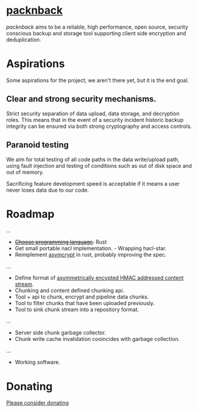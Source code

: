 # [packnback](https://packnback.github.io)

*packnback* aims to be a reliable, high performance, open source, security conscious backup and storage
tool supporting client side encryption and deduplication.

# Aspirations

Some aspirations for the project, we aren't there yet, but it is the end goal.

## Clear and strong security mechanisms.

Strict security separation of data upload, data storage, and decryption roles.
This means that in the event of a security incident historic backup integrity can be ensured via
both strong cryptography and access controls.

## Paranoid testing

We aim for total testing of all code paths in the data write/upload path, using fault injection and testing of 
conditions such as out of disk space and out of memory.

Sacrificing feature development speed is acceptable if it means a user never loses data due to our code.

# Roadmap

...

- ~~[Choose programming language](https://packnback.github.io/blog/programming_languages/).~~ Rust
- Get small portable nacl implementation. - Wrapping hacl-star.
- Reimplement [asymcrypt](https://packnback.github.io/blog/asymmetric_encryption/) in rust, probably improving the spec.

...

- Define format of [asymmetrically encypted HMAC addressed content stream](https://packnback.github.io/blog/dedup_and_encryption/).
- Chunking and content defined chunking api.
- Tool + api to chunk, encrypt and pipeline data chunks.
- Tool to filter chunks that have been uploaded previously.
- Tool to sink chunk stream into a repository format.

...

- Server side chunk garbage collector.
- Chunk write cache invalidation cooincides with garbage collection.

...

- Working software.

# Donating

[Please consider donating](https://packnback.github.io/donate/)